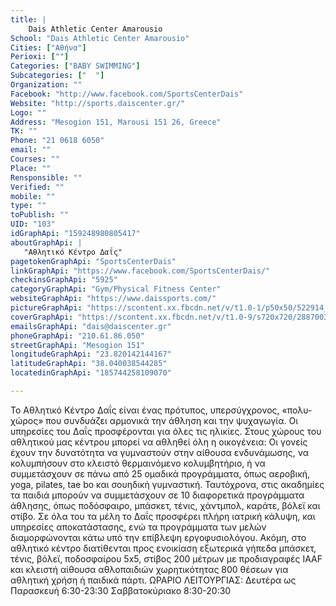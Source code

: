 ```yaml
---
title: |
    Dais Athletic Center Amarousio
School: "Dais Athletic Center Amarousio"
Cities: ["Αθήνα"]
Perioxi: [""]
Categories: ["BABY SWIMMING"]
Subcategories: ["  "]
Organization: ""
Facebook: "http://www.facebook.com/SportsCenterDais"
Website: "http://sports.daiscenter.gr/"
Logo: ""
Address: "Mesogion 151, Marousi 151 26, Greece"
TK: ""
Phone: "21 0618 6050"
email: ""
Courses: ""
Place: ""
Rensponsible: ""
Verified: ""
mobile: ""
type: ""
toPublish: ""
UID: "103"
idGraphApi: "159248980805417"
aboutGraphApi: | 
   "Αθλητικό Κέντρο Δαΐς"
pagetokenGraphApi: "SportsCenterDais"
linkGraphApi: "https://www.facebook.com/SportsCenterDais/"
checkinsGraphApi: "5925"
categoryGraphApi: "Gym/Physical Fitness Center"
websiteGraphApi: "https://www.daissports.com/"
pictureGraphApi: "https://scontent.xx.fbcdn.net/v/t1.0-1/p50x50/522914_372057559524557_2125081877_n.jpg?oh=39c374382def26843aadff484279188d&amp;oe=5B47816A"
coverGraphApi: "https://scontent.xx.fbcdn.net/v/t1.0-9/s720x720/28870033_1823918547671777_5353773599193328290_n.png?oh=5bd03c85e2b03016b6c29a08b2362ac9&amp;oe=5B3AFDB5"
emailsGraphApi: "dais@daiscenter.gr"
phoneGraphApi: "210.61.86.050"
streetGraphApi: "Mesogion 151"
longitudeGraphApi: "23.820142144167"
latitudeGraphApi: "38.040038544285"
locatedinGraphApi: "185744258109070"

---
```


Το Αθλητικό Κέντρο Δαΐς είναι ένας πρότυπος, υπερσύγχρονος, «πολυ-χώρος» που συνδυάζει αρμονικά την άθληση και την ψυχαγωγία. Οι υπηρεσίες του Δαΐς προσφέρονται για όλες τις ηλικίες. Στους χώρους του αθλητικού μας κέντρου μπορεί να αθληθεί όλη η οικογένεια: Οι γονείς έχουν την δυνατότητα να γυμναστούν στην αίθουσα ενδυνάμωσης, να κολυμπήσουν στο κλειστό θερμαινόμενο κολυμβητήριο, ή να συμμετάσχουν σε πάνω από 25 ομαδικά προγράμματα, όπως αεροβική, yoga, pilates, tae bo και σουηδική γυμναστική. Ταυτόχρονα, στις ακαδημίες τα παιδιά μπορούν να συμμετάσχουν σε 10 διαφορετικά προγράμματα άθλησης, όπως ποδόσφαιρο, μπάσκετ, τένις, χάντμπολ, καράτε, βόλεϊ και στίβο. Σε όλα του τα μέλη το Δαΐς προσφέρει πλήρη ιατρική κάλυψη, και υπηρεσίες αποκατάστασης, ενώ τα προγράμματα των μελών διαμορφώνονται κάτω υπό την επίβλεψη εργοφυσιολόγου. Ακόμη, στο αθλητικό κέντρο διατίθενται προς ενοικίαση εξωτερικά γήπεδα μπάσκετ, τένις, βόλεϊ, ποδοσφαίρου 5x5, στίβος 200 μέτρων με προδιαγραφές IAAF και κλειστή αίθουσα αθλοπαιδιών χωρητικότητας 800 θέσεων για αθλητική χρήση ή παιδικά πάρτι. ΩΡΑΡΙΟ ΛΕΙΤΟΥΡΓΙΑΣ: Δευτέρα ως Παρασκευή 6:30-23:30 Σαββατοκύριακο 8:30-20:30 

